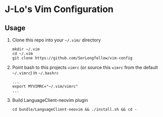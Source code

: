 # J-Lo's Vim Configuration
## Usage
1. Clone this repo into your `~/.vim/` directory
    ```
    mkdir ~/.vim
    cd ~/.vim
    git clone https://github.com/SerLongfellow/vim-config
    ```
1. Point bash to this projects `vimrc` (or source this `vimrc` from the default `~/.vimrc`) in `~/.bashrc`
    ```
    ...
    export MYVIMRC="~/.vim/vimrc"
    ...
    ```
1. Build LanguageClient-neovim plugin
    ```
    cd bundle/LanguageClient-neovim && ./install.sh && cd -
    ```
